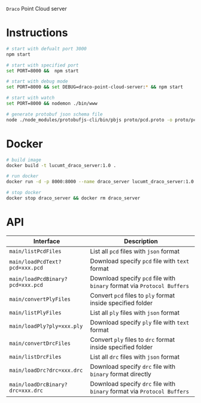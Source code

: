 `Draco` Point Cloud server

# Instructions

```bash
# start with defualt port 3000
npm start

# start with specified port
set PORT=8000 &&  npm start

# start with debug mode
set PORT=8000 && set DEBUG=draco-point-cloud-server:* && npm start

# start with watch
set PORT=8000 && nodemon ./bin/www

# generate protobuf json schema file
node ./node_modules/protobufjs-cli/bin/pbjs proto/pcd.proto -o proto/pcd_data.json
```

# Docker

```bash
# build image
docker build -t lucumt_draco_server:1.0 .

# run docker
docker run -d -p 8000:8000 --name draco_server lucumt_draco_server:1.0

# stop docker
docker stop draco_server && docker rm draco_server
```

# API

| Interface                        | Description                                                  |
| -------------------------------- | ------------------------------------------------------------ |
| `main/listPcdFiles`              | List all `pcd` files with `json` format                      |
| `main/loadPcdText?pcd=xxx.pcd`   | Download specify `pcd` file with `text` format               |
| `main/loadPcdBinary?pcd=xxx.pcd` | Download specify `pcd` file with `binary` format via `Protocol Buffers` |
| `main/convertPlyFiles`           | Convert `pcd` files to `ply` format inside specified folder  |
| `main/listPlyFiles`              | List all `ply` files with `json` format                      |
| `main/loadPly?ply=xxx.ply`       | Download specify `ply` file with `text` format               |
| `main/convertDrcFiles`           | Convert `ply` files to `drc` format inside specified folder  |
| `main/listDrcFiles`              | List all `drc` files with `json` format                      |
| `main/loadDrc?drc=xxx.drc`       | Download specify `drc` file with `binary` format directly    |
| `main/loadDrcBinary?drc=xxx.drc` | Download specify `drc` file with `binary` format via `Protocol Buffers` |

